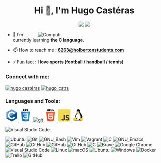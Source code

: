 <h1 align="center">Hi 👋, I'm Hugo Castéras</h1>
  <p align="center"><a href="https://github.com/hug0-cstrs"><img src="https://readme-typing-svg.demolab.com?font=&color=0D0EFF&lines=Student+%2F+Developer+%2F+France+;%F0%9F%9A%80+Holberton+School+Toulouse;%F0%9F%96%A5+Define+Your+Future"></a>
<img src="https://images.squarespace-cdn.com/content/v1/60bf70d860f31b4f60455443/5fbe5784-581c-4b7b-931f-8137e8f33476/Holberton+School.png"></p>

<img src="https://raw.githubusercontent.com/MicaelliMedeiros/micaellimedeiros/master/image/computer-illustration.png" min-width="400px" max-width="400px" width="400px" align="right" alt="Computr">
 
- 🌱 I’m currently learning **the C language.**

- 📫 How to reach me **: 6263@holbertonstudents.com**

- ⚡ Fun fact **: I love sports (football / handball / tennis)**

<h3 align="left">Connect with me:</h3>
<p align="left">
<a href="https://www.linkedin.com/in/hugo-cast%C3%A9ras-968a92271/" target="blank"><img align="center" src="https://raw.githubusercontent.com/rahuldkjain/github-profile-readme-generator/master/src/images/icons/Social/linked-in-alt.svg" alt="hugo castéras" height="30" width="40" /></a>
<a href="https://instagram.com/hugo_cstrs" target="blank"><img align="center" src="https://raw.githubusercontent.com/rahuldkjain/github-profile-readme-generator/master/src/images/icons/Social/instagram.svg" alt="hugo_cstrs" height="30" width="40" /></a>
</p>

<h3 align="left">Languages and Tools:</h3>
<p align="left"> <a href="https://www.cprogramming.com/" target="_blank" rel="noreferrer"> <img src="https://raw.githubusercontent.com/devicons/devicon/master/icons/c/c-original.svg" alt="c" width="40" height="40"/> </a> <a href="https://www.w3schools.com/css/" target="_blank" rel="noreferrer"> <img src="https://raw.githubusercontent.com/devicons/devicon/master/icons/css3/css3-original-wordmark.svg" alt="css3" width="40" height="40"/> </a> <a href="https://git-scm.com/" target="_blank" rel="noreferrer"> <img src="https://www.vectorlogo.zone/logos/git-scm/git-scm-icon.svg" alt="git" width="40" height="40"/> </a> <a href="https://www.w3.org/html/" target="_blank" rel="noreferrer"> <img src="https://raw.githubusercontent.com/devicons/devicon/master/icons/html5/html5-original-wordmark.svg" alt="html5" width="40" height="40"/> </a> <a href="https://developer.mozilla.org/en-US/docs/Web/JavaScript" target="_blank" rel="noreferrer"> <img src="https://raw.githubusercontent.com/devicons/devicon/master/icons/javascript/javascript-original.svg" alt="javascript" width="40" height="40"/> </a> <a href="https://www.linux.org/" target="_blank" rel="noreferrer"> <img src="https://raw.githubusercontent.com/devicons/devicon/master/icons/linux/linux-original.svg" alt="linux" width="40" height="40"/> </a></p>

![Visual Studio Code](https://img.shields.io/badge/Visual%20Studio%20Code-0078d7.svg?style=for-the-badge&logo=visual-studio-code&logoColor=white)

![Ubuntu](https://img.shields.io/badge/≡-Ubuntu-E95420?&style=flat-square&logo=Ubuntu&labelColor=282828)
![Git](https://img.shields.io/badge/≡-Git-F05032?logo=git&style=flat-square&labelColor=282828)
![GNU_Bash](https://img.shields.io/badge/≡-GNU_Bash-4EAA25?logo=GNU-Bash&style=flat-square&labelColor=282828)
![Vim](https://img.shields.io/badge/≡-Vim-019733?logo=Vim&style=flat-square&logoColor=019733&labelColor=282828)
![Vagrant](https://img.shields.io/badge/≡-Vagrant-1563FF?logo=Vagrant&style=flat-square&logoColor=1563FF&labelColor=282828)
![C](https://img.shields.io/badge/≡-C-A8B9CC?logo=C&style=flat-square&labelColor=282828)
![GNU_Emacs](https://img.shields.io/badge/≡-GNU_Emacs-7F5AB6?logo=GNU-Emacs&style=flat-square&labelColor=282828)
![GitHub](https://img.shields.io/badge/≡-GitHub-181717?logo=GitHub&style=flat-square&labelColor=282828)
![GitHub](https://img.shields.io/badge/≡-Docker-1563FF?logo=Docker&style=flat-square&logoColor=1563FF&labelColor=282828)
![GitHub](https://img.shields.io/badge/≡-Linux-181717?logo=Linux&style=flat-square&labelColor=282828)
![GitHub](https://img.shields.io/badge/≡-Markdown-A8B9CC?logo=Markdown&style=flat-square&labelColor=282828)
![C](https://img.shields.io/badge/c-%2300599C.svg?style=for-the-badge&logo=c&logoColor=white)
![Brave](https://img.shields.io/badge/Brave-FB542B?style=for-the-badge&logo=Brave&logoColor=white)
![Google Chrome](https://img.shields.io/badge/Google%20Chrome-4285F4?style=for-the-badge&logo=GoogleChrome&logoColor=white)
![Visual Studio Code](https://img.shields.io/badge/Visual%20Studio%20Code-0078d7.svg?style=for-the-badge&logo=visual-studio-code&logoColor=white)
![Linux](https://img.shields.io/badge/Linux-FCC624?style=for-the-badge&logo=linux&logoColor=black)
![macOS](https://img.shields.io/badge/mac%20os-000000?style=for-the-badge&logo=macos&logoColor=F0F0F0)
![Ubuntu](https://img.shields.io/badge/Ubuntu-E95420?style=for-the-badge&logo=ubuntu&logoColor=white)
![Windows](https://img.shields.io/badge/Windows-0078D6?style=for-the-badge&logo=windows&logoColor=white)
![Docker](https://img.shields.io/badge/docker-%230db7ed.svg?style=for-the-badge&logo=docker&logoColor=white)
![Trello](https://img.shields.io/badge/Trello-%23026AA7.svg?style=for-the-badge&logo=Trello&logoColor=white)
![GitHub](https://img.shields.io/badge/github-%23121011.svg?style=for-the-badge&logo=github&logoColor=white)

